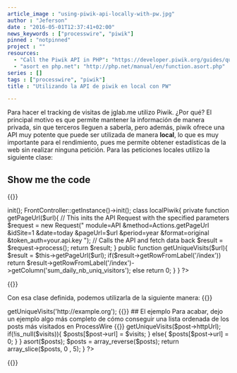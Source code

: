 ```yaml
---
article_image : "using-piwik-api-locally-with-pw.jpg"
author : "Jeferson"
date : "2016-05-01T12:37:41+02:00"
news_keywords : ["processwire", "piwik"]
pinned : "notpinned"
project : ""
resources:
  - "Call the Piwik API in PHP": "https://developer.piwik.org/guides/querying-the-reporting-api#call-the-piwik-api-in-php"
  - "asort en php.net": "http://php.net/manual/en/function.asort.php"
series : []
tags : ["processwire", "piwik"]
title : "Utilizando la API de piwik en local con PW"

---
```

Para hacer el tracking de visitas de jglab.me utilizo Piwik. ¿Por qué? El principal motivo es que permite mantener la información de manera privada, sin que terceros lleguen a saberla, pero además, piwik ofrece una API muy potente que puede ser utilizada de manera __local__, lo que es muy importante para el rendimiento, pues me permite obtener estadísticas de la web sin realizar ninguna petición. Para las peticiones locales utilizo la siguiente clase:

## Show me the code
{{<highlight php>}}
<?php
use Piwik\API\Request;
use Piwik\FrontController;

define('PIWIK_INCLUDE_PATH', $_SERVER['DOCUMENT_ROOT'] . "/piwik/");
define('PIWIK_USER_PATH', $_SERVER['DOCUMENT_ROOT'] . "/piwik/");
define('PIWIK_ENABLE_DISPATCH', false);
define('PIWIK_ENABLE_ERROR_HANDLER', true);
define('PIWIK_ENABLE_SESSION_START', false);

// if you prefer not to include 'index.php', you must also define here PIWIK_DOCUMENT_ROOT
// and include "libs/upgradephp/upgrade.php" and "core/Loader.php"
require_once PIWIK_INCLUDE_PATH . "/index.php";
require_once PIWIK_INCLUDE_PATH . "/core/API/Request.php";
$environment = new \Piwik\Application\Environment(null);
$environment->init();
FrontController::getInstance()->init();
class localPiwik{
   private function getPageUrl($url){
     // This inits the API Request with the specified parameters
    $request = new Request("
                module=API
              	&method=Actions.getPageUrl
              	&idSite=1
              	&date=today
              	&pageUrl=$url
              	&period=year
              	&format=original
              	&token_auth=your.api.key
                ");
    // Calls the API and fetch data back
    $result = $request->process();
    return $result;
  }

  public function getUniqueVisits($url){
    $result = $this->getPageUrl($url);
    if($result->getRowFromLabel('/index'))
     return $result->getRowFromLabel('/index')->getColumn('sum_daily_nb_uniq_visitors');
    else return 0;
  }
}
?>
{{</highlight>}}

Con esa clase definida, podemos utilizarla de la siguiente manera:
{{<highlight php>}}
<?php
include_once('localPiwik.php');
$piwik = new localPiwik();
$visits = $piwik->getUniqueVisits('http://example.org');
{{</highlight>}}

## El ejemplo
Para acabar, dejo un ejemplo algo más completo de cómo conseguir una lista ordenada de los posts más visitados en ProcessWire
{{<highlight php>}}
<?php
function top_posts($posts_PW){
    include_once('localPiwik.php');
    $piwik = new localPiwik();
    $posts = array();
    foreach ($posts_PW as $post){
      $visits = $piwik->getUniqueVisits($post->httpUrl);
      if(!is_null($visits)){
        $posts[$post->url] = $visits;
      }
      else{
        $posts[$post->url] = 0;
      }
    }
    asort($posts);
    $posts = array_reverse($posts);
    return array_slice($posts, 0 , 5);
  }
?>
{{</highlight>}}
